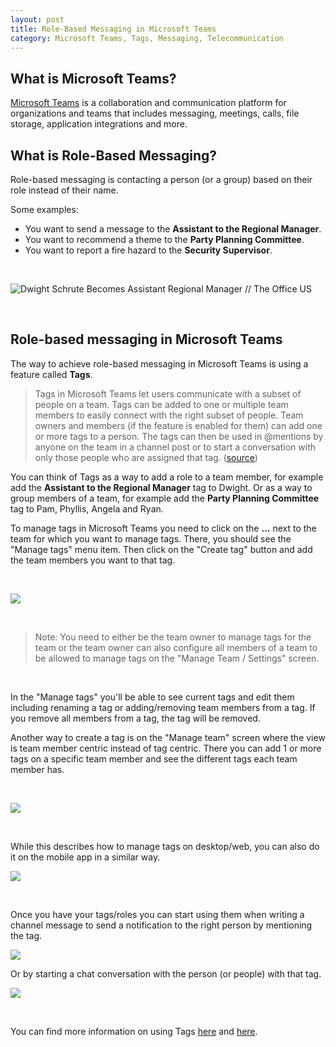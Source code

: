 ```yaml
---
layout: post
title: Role-Based Messaging in Microsoft Teams
category: Microsoft Teams, Tags, Messaging, Telecommunication
---
```


## What is Microsoft Teams? ##

[Microsoft Teams](https://www.microsoft.com/en-us/microsoft-365/microsoft-teams/group-chat-software) is a collaboration and communication platform for organizations and teams that includes messaging, meetings, calls, file storage, application integrations and more.

## What is Role-Based Messaging? ##

Role-based messaging is contacting a person (or a group) based on their role instead of their name.

Some examples:

* You want to send a message to the **Assistant to the Regional Manager**.
* You want to recommend a theme to the **Party Planning Committee**.
* You want to report a fire hazard to the **Security Supervisor**.

<br>

![Dwight Schrute Becomes Assistant Regional Manager // The Office US](https://i.makeagif.com/media/4-17-2015/F06bPD.gif)

<br>

## Role-based messaging in Microsoft Teams ##

The way to achieve role-based messaging in Microsoft Teams is using a feature called **Tags**.

> Tags in Microsoft Teams let users communicate with a subset of people on a team. Tags can be added to one or multiple team members to easily connect with the right subset of people. Team owners and members (if the feature is enabled for them) can add one or more tags to a person. The tags can then be used in @mentions by anyone on the team in a channel post or to start a conversation with only those people who are assigned that tag.
([source](https://docs.microsoft.com/en-us/microsoftteams/manage-tags))

You can think of Tags as a way to add a role to a team member, for example add the **Assistant to the Regional Manager** tag to Dwight.
Or as a way to group members of a team, for example add the **Party Planning Committee** tag to Pam, Phyllis, Angela and Ryan.

To manage tags in Microsoft Teams you need to click on the **...** next to the team for which you want to manage tags. There, you should see the "Manage tags" menu item. Then click on the "Create tag" button and add the team members you want to that tag.

<br>

![](/images/managetags.png)

<br>

> Note: You need to either be the team owner to manage tags for the team or the team owner can also configure all members of a team to be allowed to manage tags on the "Manage Team / Settings" screen.

<br>

In the "Manage tags" you'll be able to see current tags and edit them including renaming a tag or adding/removing team members from a tag. If you remove all members from a tag, the tag will be removed.

Another way to create a tag is on the "Manage team" screen where the view is team member centric instead of tag centric. There you can add 1 or more tags on a specific team member and see the different tags each team member has.

<br>

![](/images/managetags3.png)

<br>

While this describes how to manage tags on desktop/web, you can also do it on the mobile app in a similar way.

![](/images/managetagsmobile1.png)

<br>

Once you have your tags/roles you can start using them when writing a channel message to send a notification to the right person by mentioning the tag.

![](/images/mention1.png)

Or by starting a chat conversation with the person (or people) with that tag.

![](/images/managetags.png)

<br>

You can find more information on using Tags [here](https://support.office.com/en-us/article/using-tags-in-teams-667bd56f-32b8-4118-9a0b-56807c96d91e) and [here](https://docs.microsoft.com/en-us/microsoftteams/manage-tags).
